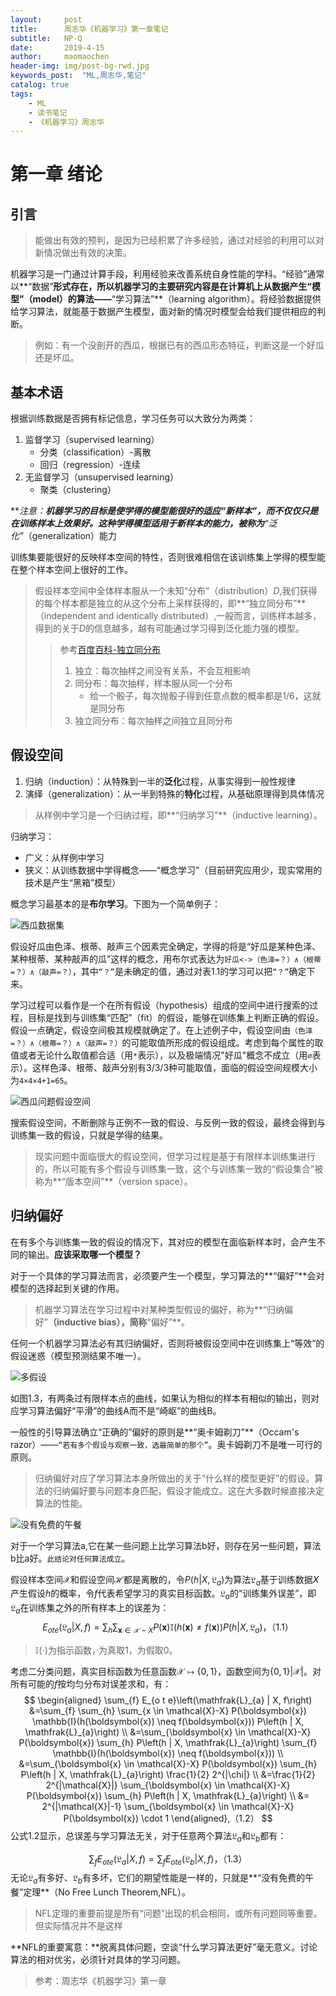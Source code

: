 ```yaml
---
layout:     post
title:      周志华《机器学习》第一章笔记
subtitle:   NP-Q
date:       2019-4-15
author:     maomaochen
header-img: img/post-bg-rwd.jpg
keywords_post:  "ML,周志华,笔记"
catalog: true
tags:
    - ML
    - 读书笔记
    - 《机器学习》周志华
---
```


<head>
    <script type="text/javascript" async
    src="https://cdnjs.cloudflare.com/ajax/libs/mathjax/2.7.1/MathJax.js?...">
    <script type="text/x-mathjax-config">
        MathJax.Hub.Config({
            tex2jax: {
            skipTags: ['script', 'noscript', 'style', 'textarea', 'pre'],
            inlineMath: [['$','$']]
            }
        });
    </script>
</head>

# 第一章 绪论

## 引言

> 能做出有效的预判，是因为已经积累了许多经验，通过对经验的利用可以对新情况做出有效的决策。

机器学习是一门通过计算手段，利用经验来改善系统自身性能的学科。“经验”通常以**“数据”**形式存在，所以机器学习的主要研究内容是在计算机上从数据产生“模型”（model）的算法——**“学习算法”**（learning algorithm）。将经验数据提供给学习算法，就能基于数据产生模型，面对新的情况时模型会给我们提供相应的判断。

> 例如：有一个没剖开的西瓜，根据已有的西瓜形态特征，判断这是一个好瓜还是坏瓜。

## 基本术语

根据训练数据是否拥有标记信息，学习任务可以大致分为两类：

1. 监督学习（supervised learning）
   * 分类（classification）-离散
   * 回归（regression）-连续
2. 无监督学习（unsupervised learning）
   * 聚类（clustering）

***注意：***机器学习的目标是使学得的模型能很好的适应“新样本”，而不仅仅只是在训练样本上效果好。这种学得模型适用于新样本的能力，被称为**“泛化”**（generalization）能力

训练集要能很好的反映样本空间的特性，否则很难相信在该训练集上学得的模型能在整个样本空间上很好的工作。

> 假设样本空间中全体样本服从一个未知“分布”（distribution）*D*,我们获得的每个样本都是独立的从这个分布上采样获得的，即**“独立同分布”**（independent and identically distributed）,一般而言，训练样本越多，得到的关于*D*的信息越多，越有可能通过学习得到泛化能力强的模型。
>
> > 参考[百度百科-独立同分布](https://baike.baidu.com/link?url=Qdq-O4Oxe5TpJ4nKh25LHGZz-pod5p28pUi0NzxhFl1nKPldiK8bAuBh4k_lz0BJOMfL3PbqBjH8r3MjEeIy9xjf__vXjPoECh-ae07Qcr5ixoraXaTd4N133G3yVG1TDQnkrFinkNKpMD_jiyYmqK)
> >
> > 1. 独立：每次抽样之间没有关系，不会互相影响
> > 2. 同分布：每次抽样，样本服从同一个分布
> >    * 给一个骰子，每次抛骰子得到任意点数的概率都是1/6，这就是同分布
> > 3. 独立同分布：每次抽样之间独立且同分布

## 假设空间

1. 归纳（induction）：从特殊到一半的**泛化**过程，从事实得到一般性规律
2. 演绎（generalization）：从一半到特殊的**特化**过程，从基础原理得到具体情况

> 从样例中学习是一个归纳过程，即**“归纳学习”**（inductive learning）。

归纳学习：

* 广义：从样例中学习
* 狭义：从训练数据中学得概念——“概念学习”（目前研究应用少，现实常用的技术是产生“黑箱”模型）

概念学习最基本的是**布尔学习**。下图为一个简单例子：

![西瓜数据集](https://raw.githubusercontent.com/maomaochen/imguse/master/2019-04-15-ML1/01.png)

假设好瓜由色泽、根蒂、敲声三个因素完全确定，学得的将是“好瓜是某种色泽、某种根蒂、某种敲声的瓜”这样的概念，用布尔式表达为`好瓜<->（色泽=？）∧（根蒂=？）∧（敲声=？）`，其中`“？”`是未确定的值，通过对表1.1的学习可以把`“？”`确定下来。

学习过程可以看作是一个在所有假设（hypothesis）组成的空间中进行搜索的过程，目标是找到与训练集“匹配”（fit）的假设，能够在训练集上判断正确的假设。假设一点确定，假设空间极其规模就确定了。在上述例子中，假设空间由`（色泽=？）∧（根蒂=？）∧（敲声=？）`的可能取值所形成的假设组成。考虑到每个属性的取值或者无论什么取值都合适（用`*`表示），以及极端情况"好瓜"概念不成立（用`∅`表示）。这样色泽、根蒂、敲声分别有3/3/3种可能取值，面临的假设空间规模大小为`4×4×4+1=65`。

![西瓜问题假设空间](https://raw.githubusercontent.com/maomaochen/imguse/master/2019-04-15-ML1/02.png)

搜索假设空间，不断删除与正例不一致的假设、与反例一致的假设，最终会得到与训练集一致的假设，只就是学得的结果。

> 现实问题中面临很大的假设空间，但学习过程是基于有限样本训练集进行的，所以可能有多个假设与训练集一致，这个与训练集一致的“假设集合”被称为**“版本空间”**（version space）。

## 归纳偏好

在有多个与训练集一致的假设的情况下，其对应的模型在面临新样本时，会产生不同的输出。**应该采取哪一个模型？**

对于一个具体的学习算法而言，必须要产生一个模型，学习算法的**“偏好”**会对模型的选择起到关键的作用。

> 机器学习算法在学习过程中对某种类型假设的偏好，称为**“归纳偏好”**（inductive bias），简称**“偏好”**。

任何一个机器学习算法必有其归纳偏好，否则将被假设空间中在训练集上“等效”的假设迷惑（模型预测结果不唯一）。

![多假设](https://raw.githubusercontent.com/maomaochen/imguse/master/2019-04-15-ML1/03.png)

如图1.3，有两条过有限样本点的曲线，如果认为相似的样本有相似的输出，则对应学习算法偏好“平滑”的曲线A而不是“崎岖”的曲线B。

一般性的引导算法确立“正确的”偏好的原则是**“奥卡姆剃刀”**（Occam's razor）——`“若有多个假设与观察一致，选最简单的那个”`。奥卡姆剃刀不是唯一可行的原则。

> 归纳偏好对应了学习算法本身所做出的关于“什么样的模型更好”的假设。算法的归纳偏好要与问题本身匹配，假设才能成立。这在大多数时候直接决定算法的性能。

![没有免费的午餐](https://raw.githubusercontent.com/maomaochen/imguse/master/2019-04-15-ML1/04.png)

对于一个学习算法a,它在某一些问题上比学习算法b好，则存在另一些问题，算法b比a好。`此结论对任何算法成立`。

假设样本空间$\mathcal{X}$和假设空间$\mathcal{H}$都是离散的，令$P\left(h | X, \mathfrak{L}_{a}\right)$为算法$\mathfrak{L}_{a}$基于训练数据$X$产生假设$h$的概率，令$f$代表希望学习的真实目标函数。$\mathfrak{L}_{a}$的“训练集外误差”，即$\mathfrak{L}_{a}$在训练集之外的所有样本上的误差为：
$$
E_{o t e}\left(\mathfrak{L}_{a} | X, f\right)=\sum_{h} \sum_{\boldsymbol{x} \in \mathcal{X}-X} P(\boldsymbol{x}) \mathbb{I}(h(\boldsymbol{x}) \neq f(\boldsymbol{x})) P\left(h | X, \mathfrak{L}_{a}\right)，（1.1）
$$

>$\mathbb{I}(\cdot)​$为指示函数，·为真取1，为假取0。

考虑二分类问题，真实目标函数为任意函数$\mathcal{X} \mapsto\{0,1\}​$，函数空间为$\{0,1\}|\mathcal{X}|​$。对所有可能的$f​$按均匀分布对误差求和，有：
$$
\begin{aligned} \sum_{f} E_{o t e}\left(\mathfrak{L}_{a} | X, f\right) &=\sum_{f} \sum_{h} \sum_{x \in \mathcal{X}-X} P(\boldsymbol{x}) \mathbb{I}(h(\boldsymbol{x}) \neq f(\boldsymbol{x})) P\left(h | X, \mathfrak{L}_{a}\right) \\ &=\sum_{\boldsymbol{x} \in \mathcal{X}-X} P(\boldsymbol{x}) \sum_{h} P\left(h | X, \mathfrak{L}_{a}\right) \sum_{f} \mathbb{I}(h(\boldsymbol{x}) \neq f(\boldsymbol{x})) \\ &=\sum_{\boldsymbol{x} \in \mathcal{X}-X} P(\boldsymbol{x}) \sum_{h} P\left(h | X, \mathfrak{L}_{a}\right) \frac{1}{2} 2^{|\chi|} \\ &=\frac{1}{2} 2^{|\mathcal{X}|} \sum_{\boldsymbol{x} \in \mathcal{X}-X} P(\boldsymbol{x}) \sum_{h} P\left(h | X, \mathfrak{L}_{a}\right) \\ &= 2^{|\mathcal{X}|-1} \sum_{\boldsymbol{x} \in \mathcal{X}-X} P(\boldsymbol{x}) \cdot 1 \end{aligned},（1.2）
$$
公式1.2显示，总误差与学习算法无关，对于任意两个算法$\mathfrak{L}_{a}​$和$\mathfrak{L}_{b}​$都有：

$$
\sum_{f} E_{o t e}\left(\mathfrak{L}_{a} | X, f\right)=\sum_{f} E_{o t e}\left(\mathfrak{L}_{b} | X, f\right)，（1.3）
$$
无论$\mathfrak{L}_{a}$有多好、$\mathfrak{L}_{b}$有多坏，它们的期望性能是一样的，只就是**“没有免费的午餐”定理**（No Free Lunch Theorem,NFL）。

> NFL定理的重要前提是所有“问题”出现的机会相同，或所有问题同等重要。但实际情况并不是这样

**NFL的重要寓意：**脱离具体问题，空谈“什么学习算法更好”毫无意义。讨论算法的相对优劣，必须针对具体的学习问题。



> 参考：周志华《机器学习》第一章



<br>
